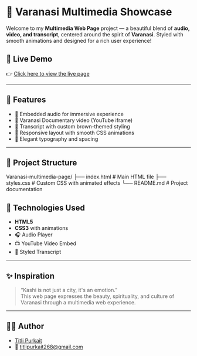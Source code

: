# 🌸 Varanasi Multimedia Showcase

Welcome to my **Multimedia Web Page** project — a beautiful blend of **audio, video, and transcript**, centered around the spirit of **Varanasi**. Styled with smooth animations and designed for a rich user experience!

## 🔗 Live Demo
👉 [Click here to view the live page](https://titli-purkait.github.io/Varanasi-multimedia-page/)

---

## 🎯 Features

- 🎵 Embedded audio for immersive experience
- 🎥 Varanasi Documentary video (YouTube iframe)
- 📜 Transcript with custom brown-themed styling
- 💅 Responsive layout with smooth CSS animations
- 🎨 Elegant typography and spacing

---

## 📁 Project Structure

Varanasi-multimedia-page/
├── index.html # Main HTML file
├── styles.css # Custom CSS with animated effects
└── README.md # Project documentation

## 🚀 Technologies Used

- **HTML5**
- **CSS3** with animations
- 🎧 Audio Player
- 📺 YouTube Video Embed
- 📝 Styled Transcript

---

## ✨ Inspiration

> “Kashi is not just a city, it's an emotion.”  
This web page expresses the beauty, spirituality, and culture of Varanasi through a multimedia web experience.

---

## 👩‍💻 Author

- [Titli Purkait](https://www.linkedin.com/in/titli-purkait)
- 💌 titlipurkait268@gmail.com

